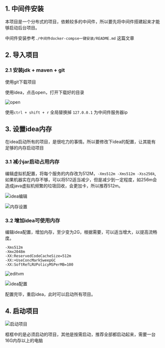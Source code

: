 ## 1. 中间件安装

本项目是一个分布式的项目，依赖较多的中间件，所以要先将中间件搭建起来才能够启动后台项目。

中间件安装参考`./中间件docker-compse一键安装/README.md` 这篇文章

## 2. 导入项目

### 2.1 安装jdk + maven + git

使用git下载项目


使用idea，点击open，打开下载好的目录

![open](./img/开发环境搭建/open.png)


使用`ctrl + shift + r` 全局替换掉 `127.0.0.1` 为中间件服务器ip

## 3. 设置idea内存

在idea启动所有的项目，是很吃力的事情。所以要修改下idea的配置，让其能有足够的内存启动项目

### 3.1 减小jar启动占用内存

编辑虚拟机配置，将每个服务的内存改为512M，`-Xms512m -Xms512m -Xss256k`,如果机器实在内存不够，可以将512适当减少，但是减少到一定程度，如256m会造成java虚拟机频繁的垃圾回收，会更加卡，所以推荐512m。

![idea编辑](./img/开发环境搭建/idea编辑.png)

![内存设置](./img/开发环境搭建/内存设置.png)

### 3.2 增加idea可使用内存

编辑idea配置，增加内存，至少变为2G，根据需要，可以适当增大，以提高流畅度。

```vmoptions
-Xms512m
-Xmx2048m
-XX:ReservedCodeCacheSize=512m
-XX:+UseConcMarkSweepGC
-XX:SoftRefLRUPolicyMSPerMB=100
```

![editvm](img/开发环境搭建/editvm.png)

![idea配置](img/开发环境搭建/idea配置.png)

配置完毕，重启idea，此时可以启动所有项目。

## 4. 启动项目

![启动项目](./img/开发环境搭建/项目.png)

框框中的是必须启动的项目，其他是按需启动，推荐全部都启动起来，需要一台16G内存以上的电脑

